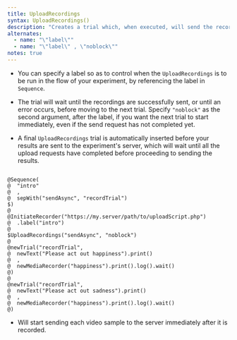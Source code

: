 ```yaml
---
title: UploadRecordings
syntax: UploadRecordings()
description: "Creates a trial which, when executed, will send the recordings collected so far via the MediaRecorder element to the URL provided to `InitiateRecorder`."
alternates:
  - name: "\"label\""
  - name: "\"label\" , \"noblock\""
notes: true
---
```


+ You can specify a label so as to control when the `UploadRecordings` is to be run in the flow of your experiment, by referencing the label in `Sequence`.

+ The trial will wait until the recordings are successfully sent, or until an error occurs, before moving to the next trial. Specify `"noblock"` as the second argument, after the label, if you want the next trial to start immediately, even if the send request has not completed yet.

+ A final `UploadRecordings` trial is automatically inserted before your results are sent to the experiment's server, which will wait until all the upload requests have completed before proceeding to sending the results.

<!--more-->

<pre><code class="language-diff-javascript diff-highlight try-data">
@Sequence( 
@  "intro" 
@  ,
@  sepWith("sendAsync", "recordTrial") 
$)
@
@InitiateRecorder("https://my.server/path/to/uploadScript.php")
@  .label("intro")
@
$UploadRecordings("sendAsync", "noblock")
@
@newTrial("recordTrial", 
@  newText("Please act out happiness").print()
@  ,
@  newMediaRecorder("happiness").print().log().wait()
@)
@
@newTrial("recordTrial", 
@  newText("Please act out sadness").print()
@  ,
@  newMediaRecorder("happiness").print().log().wait()
@)
</code></pre>

+ Will start sending each video sample to the server immediately after it is recorded.		
